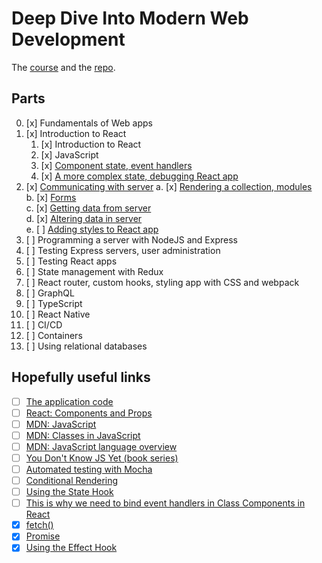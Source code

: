 # Deep Dive Into Modern Web Development

The [course](https://fullstackopen.com/en/) and the [repo](https://github.com/fullstack-hy2020/fullstack-hy2020.github.io).

## Parts

00. [x] Fundamentals of Web apps
01. [x] Introduction to React
    1. [x] Introduction to React  
    2. [x] JavaScript  
    3. [x] [Component state, event handlers](https://fullstackopen.com/en/part1/component_state_event_handlers)  
    4. [x] [A more complex state, debugging React app](https://fullstackopen.com/en/part1/a_more_complex_state_debugging_react_apps)  
02. [x] [Communicating with server](https://fullstackopen.com/en/part2)
    a. [x] [Rendering a collection, modules](https://fullstackopen.com/en/part2/rendering_a_collection_modules)  
    b. [x] [Forms](https://fullstackopen.com/en/part2/forms)  
    c. [x] [Getting data from server](https://fullstackopen.com/en/part2/getting_data_from_server)  
    d. [x] [Altering data in server](https://fullstackopen.com/en/part2/altering_data_in_server)  
    e. [ ] [Adding styles to React app](https://fullstackopen.com/en/part2/adding_styles_to_react_app)  
03. [ ] Programming a server with NodeJS and Express
04. [ ] Testing Express servers, user administration
05. [ ] Testing React apps
06. [ ] State management with Redux
07. [ ] React router, custom hooks, styling app with CSS and webpack
08. [ ] GraphQL
09. [ ] TypeScript
10. [ ] React Native
11. [ ] CI/CD
12. [ ] Containers
13. [ ] Using relational databases

## Hopefully useful links

- [ ] [The application code](https://github.com/mluukkai/example_app)
- [ ] [React: Components and Props](https://reactjs.org/docs/components-and-props.html)
- [ ] [MDN: JavaScript](https://developer.mozilla.org/en-US/docs/Web/JavaScript)
- [ ] [MDN: Classes in JavaScript](https://developer.mozilla.org/en-US/docs/Learn/JavaScript/Objects/Classes_in_JavaScript)
- [ ] [MDN: JavaScript language overview](https://developer.mozilla.org/en-US/docs/Web/JavaScript/Language_Overview)
- [ ] [You Don't Know JS Yet (book series)](https://github.com/getify/You-Dont-Know-JS)
- [ ] [Automated testing with Mocha](https://javascript.info/testing-mocha)
- [ ] [Conditional Rendering](https://reactjs.org/docs/conditional-rendering.html)
- [ ] [Using the State Hook](https://reactjs.org/docs/hooks-state.html)
- [ ] [This is why we need to bind event handlers in Class Components in React](https://www.freecodecamp.org/news/this-is-why-we-need-to-bind-event-handlers-in-class-components-in-react-f7ea1a6f93eb/)
- [x] [fetch()](https://developer.mozilla.org/en-US/docs/Web/API/fetch)
- [x] [Promise](https://developer.mozilla.org/en-US/docs/Web/JavaScript/Reference/Global_Objects/Promise)
- [x] [Using the Effect Hook](https://reactjs.org/docs/hooks-effect.html)
